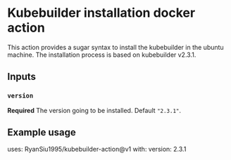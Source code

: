 # Kubebuilder installation docker action

This action provides a sugar syntax to install the kubebuilder in the ubuntu machine. The installation process is based on kubebuilder v2.3.1.

## Inputs

### `version`

**Required** The version going to be installed. Default `"2.3.1"`.

## Example usage

uses: RyanSiu1995/kubebuilder-action@v1
with:
  version: 2.3.1
